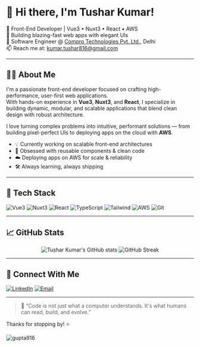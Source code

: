 # 👋 Hi there, I'm Tushar Kumar!

🚀 Front-End Developer | Vue3 • Nuxt3 • React • AWS  
🎯 Building blazing-fast web apps with elegant UIs  
🏢 Software Engineer @ [Compro Technologies Pvt. Ltd.](https://www.comprotechnologies.com), Delhi  
📫 Reach me at: kumar.tushar816@gmail.com

---

## 🧑‍💻 About Me

I'm a passionate front-end developer focused on crafting high-performance, user-first web applications.  
With hands-on experience in **Vue3**, **Nuxt3**, and **React**, I specialize in building dynamic, modular, and scalable applications that blend clean design with robust architecture.

I love turning complex problems into intuitive, performant solutions — from building pixel-perfect UIs to deploying apps on the cloud with **AWS**.

- 💡 Currently working on scalable front-end architectures
- 🧩 Obsessed with reusable components & clean code
- ☁️ Deploying apps on AWS for scale & reliability
- 🛠️ Always learning, always shipping

---

## 🚀 Tech Stack

![Vue3](https://img.shields.io/badge/Vue.js-35495E?style=for-the-badge&logo=vue.js&logoColor=4FC08D)
![Nuxt3](https://img.shields.io/badge/Nuxt-00DC82?style=for-the-badge&logo=nuxt.js&logoColor=white)
![React](https://img.shields.io/badge/React-20232A?style=for-the-badge&logo=react&logoColor=61DAFB)
![TypeScript](https://img.shields.io/badge/TypeScript-007ACC?style=for-the-badge&logo=typescript&logoColor=white)
![Tailwind](https://img.shields.io/badge/Tailwind-38B2AC?style=for-the-badge&logo=tailwind-css&logoColor=white)
![AWS](https://img.shields.io/badge/AWS-FF9900?style=for-the-badge&logo=amazon-aws&logoColor=white)
![Git](https://img.shields.io/badge/Git-F05032?style=for-the-badge&logo=git&logoColor=white)

---

## 📈 GitHub Stats

<p align="center">
  <img src="https://github-readme-stats.vercel.app/api?username=Tushar816&show_icons=true&theme=radical" alt="Tushar Kumar's GitHub stats" />
  <img src="https://github-readme-streak-stats.herokuapp.com/?user=Tushar816&theme=radical" alt="GitHub Streak" />
</p>

---

## 🔗 Connect With Me

[![LinkedIn](https://img.shields.io/badge/LinkedIn-blue?style=for-the-badge&logo=linkedin&logoColor=white)](https://www.linkedin.com/in/tushark816/)
[![Email](https://img.shields.io/badge/Email-kumar.tushar816@gmail.com-red?style=for-the-badge&logo=gmail&logoColor=white)](mailto:kumar.tushar816@gmail.com)

---

> 💬 “Code is not just what a computer understands. It's what humans can read, build, and evolve.”

Thanks for stopping by! ⭐


<p><img align="center" src="https://github-readme-stats.vercel.app/api/top-langs?username=gupta816&show_icons=true&locale=en&layout=compact" alt="gupta816" /></p>
